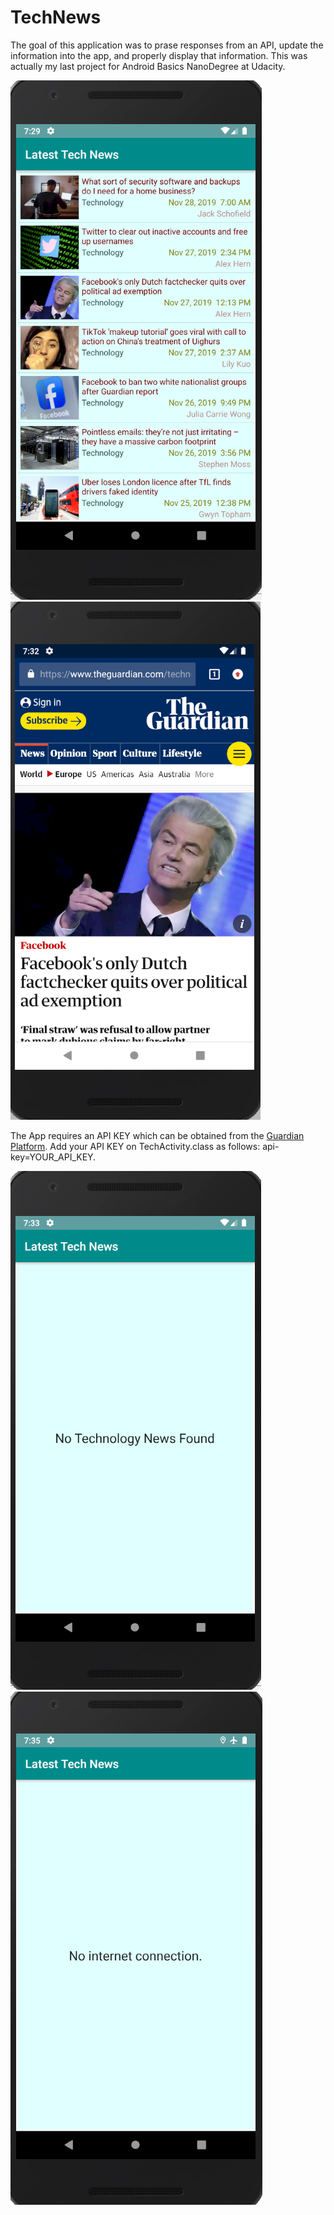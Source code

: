 # TechNews

The goal of this application was to prase responses from an API, update the information into the app, and properly display that information.
This was actually my last project for Android Basics NanoDegree at Udacity.

<img src="techNews1.png">  <img src="techNews2.png">

The App requires an API KEY which can be obtained from the [Guardian Platform](https://open-platform.theguardian.com/documentation).
Add your API KEY on TechActivity.class as follows: api-key=YOUR_API_KEY.

<img src="techNews3.png">  <img src="techNews4.png">


